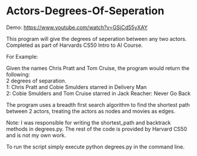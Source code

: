 # Actors-Degrees-Of-Seperation
Demo: https://www.youtube.com/watch?v=GSjCd55yXAY  
  

This program will give the degrees of seperation between any two actors. Completed as part of Harvards CS50 Intro to AI Course.  

For Example:  

Given the names Chris Pratt and Tom Cruise, the program would return the following:  
2 degrees of separation.  
1: Chris Pratt and Cobie Smulders starred in Delivery Man  
2: Cobie Smulders and Tom Cruise starred in Jack Reacher: Never Go Back  
  
The program uses a breadth first search algorithm to find the shortest path between 2 actors, treating the actors as nodes and movies as edges.  

Note: I was responsible for writing the shortest_path and backtrack methods in degrees.py. The rest of the code is provided by Harvard CS50 and is not my own work.

To run the script simply execute python degrees.py in the command line.  
